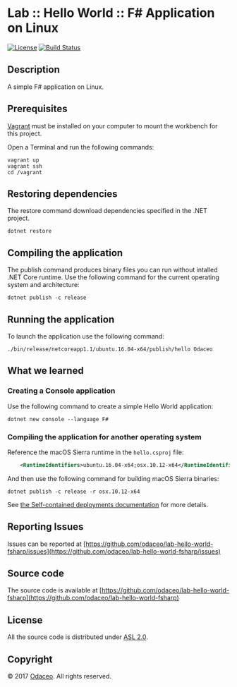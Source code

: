 # Lab :: Hello World :: F# Application on Linux

[![License](https://img.shields.io/github/license/odaceo/lab-hello-world-fsharp.svg)](LICENSE)
[![Build Status](https://travis-ci.org/odaceo/lab-hello-world-fsharp.svg)](https://travis-ci.org/odaceo/lab-hello-world-fsharp)

## Description

A simple F# application on Linux.

## Prerequisites

[Vagrant](https://www.vagrantup.com/downloads.html) must be installed on your 
computer to mount the workbench for this project.

Open a Terminal and run the following commands:

```shell
vagrant up
vagrant ssh
cd /vagrant
```

## Restoring dependencies

The restore command download dependencies specified in the .NET project.

``` shell
dotnet restore
```

## Compiling the application

The publish command produces binary files you can run without intalled .NET Core runtime.
Use the following command for the current operating system and architecture:

``` shell
dotnet publish -c release
```

## Running the application

To launch the application use the following command:

``` shell
./bin/release/netcoreapp1.1/ubuntu.16.04-x64/publish/hello Odaceo
```

## What we learned

### Creating a Console application

Use the following command to create a simple Hello World application:

``` shell
dotnet new console --language F#
```

### Compiling the application for another operating system

Reference the macOS Sierra runtime in the `hello.csproj` file:

``` xml
    <RuntimeIdentifiers>ubuntu.16.04-x64;osx.10.12-x64</RuntimeIdentifiers>
```

And then use the following command for building macOS Sierra binaries:

``` shell
dotnet publish -c release -r osx.10.12-x64
```

See [the Self-contained deployments documentation](https://docs.microsoft.com/en-us/dotnet/articles/core/deploying/index#self-contained-deployments-scd) for more details.

## Reporting Issues

Issues can be reported at [https://github.com/odaceo/lab-hello-world-fsharp/issues](https://github.com/odaceo/lab-hello-world-fsharp/issues)

## Source code

The source code is available at [https://github.com/odaceo/lab-hello-world-fsharp](https://github.com/odaceo/lab-hello-world-fsharp)

## License

All the source code is distributed under [ASL 2.0](LICENSE).

## Copyright

© 2017 [Odaceo](http://odaceo.ch). All rights reserved.
